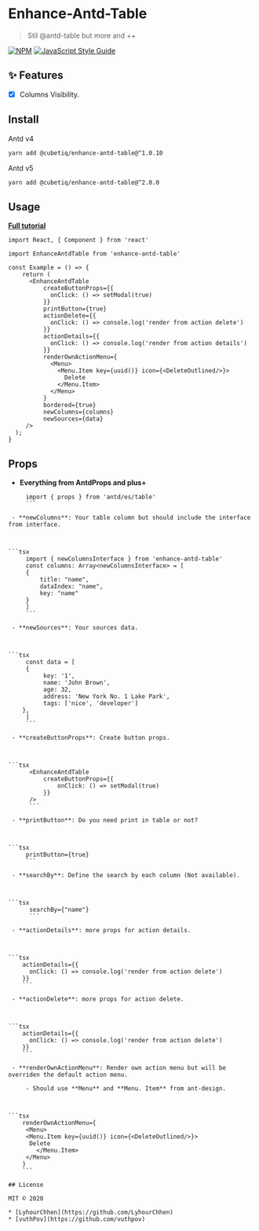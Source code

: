 # Enhance-Antd-Table 

> Stil @antd-table but more and ++

[![NPM](https://img.shields.io/npm/v/enhance-antd-table.svg)](https://www.npmjs.com/package/enhance-antd-table) [![JavaScript Style Guide](https://img.shields.io/badge/code_style-standard-brightgreen.svg)](https://standardjs.com)

## ✨ Features

*   [x] Columns Visibility.

## Install

Antd v4

```bash
yarn add @cubetiq/enhance-antd-table@^1.0.10
```

Antd v5

```bash
yarn add @cubetiq/enhance-antd-table@^2.0.0
```

## Usage

**[Full tutorial](https://cubetiq.github.io/enhance-antd-table)**

```tsx
import React, { Component } from 'react'

import EnhanceAntdTable from 'enhance-antd-table'

const Example = () => {
    return (
      <EnhanceAntdTable
          createButtonProps={{
            onClick: () => setModal(true)
          }}
          printButton={true}
          actionDelete={{
            onClick: () => console.log('render from action delete')
          }}
          actionDetails={{
            onClick: () => console.log('render from action details')
          }}
          renderOwnActionMenu={
            <Menu>
              <Menu.Item key={uuid()} icon={<DeleteOutlined/>}>
                Delete
              </Menu.Item>
            </Menu>
          }
          bordered={true}
          newColumns={columns}
          newSources={data}
     />
  );
}
```

## Props

 - **Everything from AntdProps and plus+**

	 

```tsx
	 import { props } from 'antd/es/table'
	 ```

 - **newColumns**: Your table column but should include the interface from interface.

	 

```tsx
	 import { newColumnsInterface } from 'enhance-antd-table'
	 const columns: Array<newColumnsInterface> = [
	 {
		 title: "name",
		 dataIndex: "name",
		 key: "name"
	 }
	 ]
	 ```

 - **newSources**: Your sources data.

	 

```tsx
	 const data = [
	 {
		  key: '1',
		  name: 'John Brown',
		  age: 32,
		  address: 'New York No. 1 Lake Park',
		  tags: ['nice', 'developer']
	},
	 ]
	 ```

 - **createButtonProps**: Create button props.

	  

```tsx
	  <EnhanceAntdTable
		  createButtonProps={{
			  onClick: () => setModal(true)
		  }}
	  />
	  ```

 - **printButton**: Do you need print in table or not?

	 

```tsx
	 printButton={true}
	 ```

 - **searchBy**: Define the search by each column (Not available).

	  

```tsx
	  searchBy={"name"}
	  ```

 - **actionDetails**: more props for action details.

	

```tsx
	actionDetails={{
	  onClick: () => console.log('render from action delete')
	}}
	```

 - **actionDelete**: more props for action delete.

	

```tsx
	actionDetails={{
	  onClick: () => console.log('render from action delete')
	}}
	```

 - **renderOwnActionMenu**: Render own action menu but will be overriden the default action menu.

	 - Should use **Menu** and **Menu. Item** from ant-design.

	

```tsx
	renderOwnActionMenu={
	 <Menu>
	 <Menu.Item key={uuid()} icon={<DeleteOutlined/>}>
	  Delete
	    </Menu.Item>
	 </Menu>
	}
	```

## License

MIT © 2020 

* [LyhourChhen](https://github.com/LyhourChhen)
* [vuthPov](https://github.com/vuthpov)
